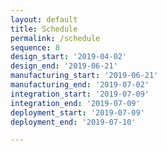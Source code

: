 ```yaml
---
layout: default
title: Schedule
permalink: /schedule
sequence: 8
design_start: '2019-04-02'
design_end: '2019-06-21'
manufacturing_start: '2019-06-21'
manufacturing_end: '2019-07-02'
integration_start: '2019-07-09'
integration_end: '2019-07-09'
deployment_start: '2019-07-09'
deployment_end: '2019-07-10'

---
```


